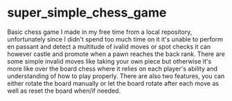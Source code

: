 # super_simple_chess_game
Basic chess game I made in my free time from a local repository, unfortunately since I didn't spend too much time on it
it's unable to perform en passant and detect a multitude of ivalid moves or spot checks it can however castle and promote
when a pawn reaches the back rank. There are some simple invalid moves like taking your own piece but otherwise it's more
like over the board chess where it relies on each player's ability and understanding of how to play properly. There are 
also two features, you can either rotate the board manually or let the board rotate after each move as well as reset the board
when/if needed.
